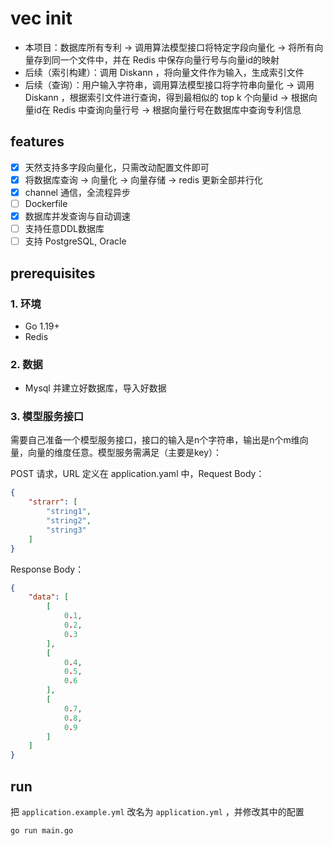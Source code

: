 # vec init

* 本项目：数据库所有专利 -> 调用算法模型接口将特定字段向量化 -> 将所有向量存到同一个文件中，并在 Redis 中保存向量行号与向量id的映射
* 后续（索引构建）：调用 Diskann ，将向量文件作为输入，生成索引文件
* 后续（查询）：用户输入字符串，调用算法模型接口将字符串向量化 -> 调用 Diskann ，根据索引文件进行查询，得到最相似的 top k 个向量id -> 根据向量id在 Redis 中查询向量行号 -> 根据向量行号在数据库中查询专利信息

## features

* [x] 天然支持多字段向量化，只需改动配置文件即可
* [x] 将数据库查询 -> 向量化 -> 向量存储 -> redis 更新全部并行化
* [x] channel 通信，全流程异步
* [ ] Dockerfile
* [x] 数据库并发查询与自动调速
* [ ] 支持任意DDL数据库
* [ ] 支持 PostgreSQL, Oracle

## prerequisites

### 1. 环境

* Go 1.19+
* Redis

### 2. 数据

* Mysql 并建立好数据库，导入好数据

### 3. 模型服务接口

需要自己准备一个模型服务接口，接口的输入是n个字符串，输出是n个m维向量，向量的维度任意。模型服务需满足（主要是key）：

POST 请求，URL 定义在 application.yaml 中，Request Body：

```json
{
    "strarr": [
        "string1",
        "string2",
        "string3"
    ]
}
```

Response Body：

```json
{
    "data": [
        [
            0.1,
            0.2,
            0.3
        ],
        [
            0.4,
            0.5,
            0.6
        ],
        [
            0.7,
            0.8,
            0.9
        ]
    ]
}
```

## run

把 `application.example.yml` 改名为 `application.yml` ，并修改其中的配置

```bash
go run main.go
```
